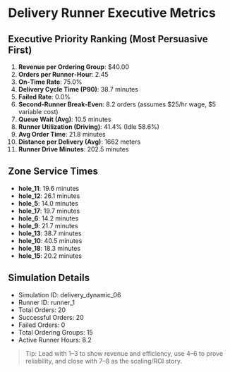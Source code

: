 # Delivery Runner Executive Metrics

## Executive Priority Ranking (Most Persuasive First)
1. **Revenue per Ordering Group**: $40.00
2. **Orders per Runner‑Hour**: 2.45
3. **On‑Time Rate**: 75.0%
4. **Delivery Cycle Time (P90)**: 38.7 minutes
5. **Failed Rate**: 0.0%
6. **Second‑Runner Break‑Even**: 8.2 orders (assumes $25/hr wage, $5 variable cost)
7. **Queue Wait (Avg)**: 10.5 minutes
8. **Runner Utilization (Driving)**: 41.4% (Idle 58.6%)
9. **Avg Order Time**: 21.8 minutes
10. **Distance per Delivery (Avg)**: 1662 meters
11. **Runner Drive Minutes**: 202.5 minutes

## Zone Service Times
- **hole_11**: 19.6 minutes
- **hole_12**: 26.1 minutes
- **hole_5**: 14.0 minutes
- **hole_17**: 19.7 minutes
- **hole_6**: 14.2 minutes
- **hole_9**: 21.7 minutes
- **hole_13**: 38.7 minutes
- **hole_10**: 40.5 minutes
- **hole_18**: 18.3 minutes
- **hole_15**: 20.2 minutes


## Simulation Details
- Simulation ID: delivery_dynamic_06
- Runner ID: runner_1
- Total Orders: 20
- Successful Orders: 20
- Failed Orders: 0
- Total Ordering Groups: 15
- Active Runner Hours: 8.2

> Tip: Lead with 1–3 to show revenue and efficiency, use 4–6 to prove reliability, and close with 7–8 as the scaling/ROI story.
